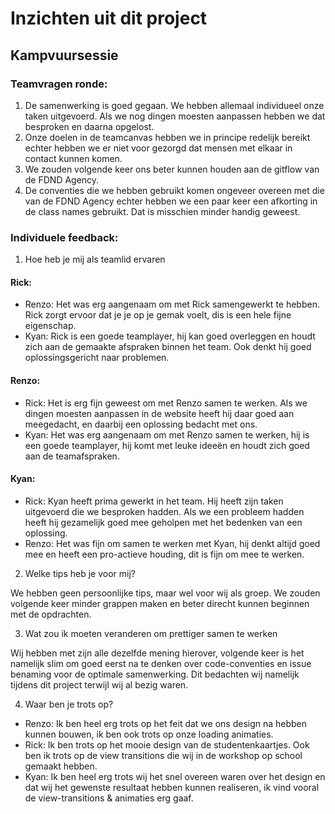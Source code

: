 # Inzichten uit dit project


## Kampvuursessie

### Teamvragen ronde:
1. De samenwerking is goed gegaan. We hebben allemaal individueel onze taken uitgevoerd. Als we nog dingen moesten aanpassen hebben we dat besproken en daarna opgelost.
2. Onze doelen in de teamcanvas hebben we in principe redelijk bereikt echter hebben we er niet voor gezorgd dat mensen met elkaar in contact kunnen komen.
3. We zouden volgende keer ons beter kunnen houden aan de gitflow van de FDND Agency.
4. De conventies die we hebben gebruikt komen ongeveer overeen met die van de FDND Agency echter hebben we een paar keer een afkorting in de class names gebruikt. Dat is misschien minder handig geweest.

### Individuele feedback:

1. Hoe heb je mij als teamlid ervaren

#### Rick:
- Renzo: Het was erg aangenaam om met Rick samengewerkt te hebben. Rick zorgt ervoor dat je je op je gemak voelt, dis is een hele fijne eigenschap.
- Kyan: Rick is een goede teamplayer, hij kan goed overleggen en houdt zich aan de gemaakte afspraken binnen het team. Ook denkt hij goed oplossingsgericht naar problemen.
  
#### Renzo:
- Rick: Het is erg fijn geweest om met Renzo samen te werken. Als we dingen moesten aanpassen in de website heeft hij daar goed aan meegedacht, en daarbij een oplossing bedacht met ons.
- Kyan: Het was erg aangenaam om met Renzo samen te werken, hij is een goede teamplayer, hij komt met leuke ideeën en houdt zich goed aan de teamafspraken.

#### Kyan:
- Rick: Kyan heeft prima gewerkt in het team. Hij heeft zijn taken uitgevoerd die we besproken hadden. Als we een probleem hadden heeft hij gezamelijk goed mee geholpen met het bedenken van een oplossing.
- Renzo: Het was fijn om samen te werken met Kyan, hij denkt altijd goed mee en heeft een pro-actieve houding, dit is fijn om mee te werken.

2. Welke tips heb je voor mij?

We hebben geen persoonlijke tips, maar wel voor wij als groep. We zouden volgende keer minder grappen maken en beter direcht kunnen beginnen met de opdrachten.

3. Wat zou ik moeten veranderen om prettiger samen te werken

Wij hebben met zijn alle dezelfde mening hierover, volgende keer is het namelijk slim om goed eerst na te denken over code-conventies en issue benaming voor de optimale samenwerking. Dit bedachten wij namelijk tijdens dit project terwijl wij al bezig waren.

4. Waar ben je trots op?
- Renzo: Ik ben heel erg trots op het feit dat we ons design na hebben kunnen bouwen, ik ben ook trots op onze loading animaties.
- Rick: Ik ben trots op het mooie design van de studentenkaartjes. Ook ben ik trots op de view transitions die wij in de workshop op school gemaakt hebben.
- Kyan: Ik ben heel erg trots wij het snel overeen waren over het design en dat wij het gewenste resultaat hebben kunnen realiseren, ik vind vooral de view-transitions & animaties erg gaaf.
